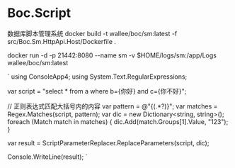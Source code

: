 # Boc.Script
数据库脚本管理系统
docker build -t wallee/boc/sm:latest -f src/Boc.Sm.HttpApi.Host/Dockerfile .

docker run -d -p 21442:8080 --name sm -v $HOME/logs/sm:/app/Logs wallee/boc/sm:latest

`
using ConsoleApp4;
using System.Text.RegularExpressions;

var script = "select * from a where b={你好} and c={你不好}";


// 正则表达式匹配大括号内的内容
var pattern = @"\{(.*?)\}";
var matches = Regex.Matches(script, pattern);
var dic = new Dictionary<string, string>();
foreach (Match match in matches)
{
    dic.Add(match.Groups[1].Value, "123");
}

var result = ScriptParameterReplacer.ReplaceParameters(script, dic);

Console.WriteLine(result);
`